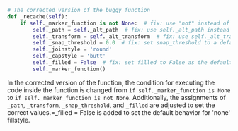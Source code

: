 ```python
# The corrected version of the buggy function
def _recache(self):
    if self._marker_function is not None:  # fix: use "not" instead of "is None"
        self._path = self._alt_path  # fix: use self._alt_path instead of _empty_path
        self._transform = self._alt_transform  # fix: use self._alt_transform instead of IdentityTransform()
        self._snap_threshold = 0.0  # fix: set snap_threshold to a default value
        self._joinstyle = 'round'
        self._capstyle = 'butt'
        self._filled = False  # fix: set filled to False as the default behavior for 'none' fillstyle
        self._marker_function()
```
In the corrected version of the function, the condition for executing the code inside the function is changed from `if self._marker_function is None` to `if self._marker_function is not None`. Additionally, the assignments of `_path`, `_transform`, `_snap_threshold`, and `_filled` are adjusted to set the correct values.=_filled = False is added to set the default behavior for 'none' fillstyle.